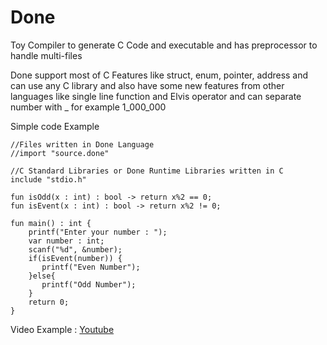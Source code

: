 # Done
Toy Compiler to generate C Code and executable and has preprocessor to handle multi-files

Done support most of C Features like struct, enum, pointer, address and can use any C library
and also have some new features from other languages like single line function and Elvis operator 
and can separate number with _ for example 1_000_000

Simple code Example

```
//Files written in Done Language
//import "source.done"

//C Standard Libraries or Done Runtime Libraries written in C
include "stdio.h"

fun isOdd(x : int) : bool -> return x%2 == 0;
fun isEvent(x : int) : bool -> return x%2 != 0;

fun main() : int {
    printf("Enter your number : ");
    var number : int;
    scanf("%d", &number);
    if(isEvent(number)) {
       printf("Even Number");
    }else{
       printf("Odd Number");
    }
    return 0;
}
```
 
 Video Example : [Youtube](https://www.youtube.com/watch?v=SJO56RAF2UY)
